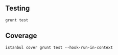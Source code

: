## Testing

```
grunt test
```

## Coverage

```
istanbul cover grunt test --hook-run-in-context
```
